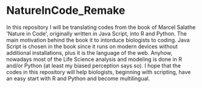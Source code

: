 # NatureInCode_Remake

In this repository I will be translating codes from the book of Marcel Salathe 'Nature in Code', originally written in Java Script, into R and Python. The main motivation behind the book it to intorduce biologists to coding. Java Script is chosen in the book since it runs on modern devices without additional installations, plus it is the language of the web. Anyhow, nowadays most of the Life Science analysis and modeling is done in R and/or Python (at least my biased perception says so). I hope that the codes in this repository will help biologists, beginning with scripting, have an easy start with R and Python and become multilingual.
